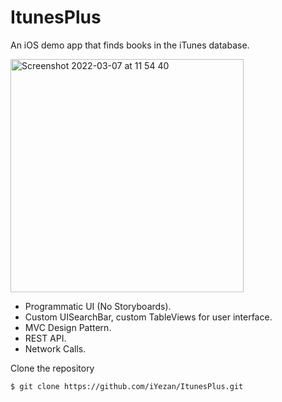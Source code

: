 # ItunesPlus
An iOS demo app that finds books in the iTunes database.

<img width="373" alt="Screenshot 2022-03-07 at 11 54 40" src="https://user-images.githubusercontent.com/29463442/157029865-9b588ca4-636e-412a-996e-58d678892511.png">


* Programmatic UI (No Storyboards).
* Custom UISearchBar, custom TableViews for user interface.
* MVC Design Pattern.
* REST API.
* Network Calls.

Clone the repository

```$ git clone https://github.com/iYezan/ItunesPlus.git```
